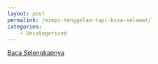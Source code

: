 ```yaml
---
layout: post
permalink: /mimpi-tenggelam-tapi-bisa-selamat/
categories:
    - Uncategorized
---
```


[Baca Selengkapnya](/09)